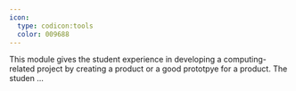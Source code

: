 ```yaml
---
icon:
  type: codicon:tools
  color: 009688
---
```


This module gives the student experience in developing a computing-related project by creating a product or a good prototpye for a product. The studen ... 
